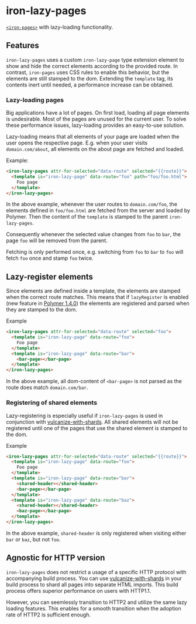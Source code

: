 # iron-lazy-pages

[`<iron-pages>`](https://github.com/PolymerElements/iron-pages) with lazy-loading functionality.


## Features

`iron-lazy-pages` uses a custom `iron-lazy-page` type extension element to show and hide the
correct elements according to the provided route. In contrast, `iron-pages`
uses CSS rules to enable this behavior, but the elements are still stamped
to the dom. Extending the `template` tag, its contents inert until needed, a performance increase can be obtained.

### Lazy-loading pages

Big applications have a lot of pages. On first load, loading all page elements
is undesirable. Most of the pages are unused for the current user. To solve
these performance issues, lazy-loading provides an easy-to-use solution.

Lazy-loading means that all elements of your page are loaded when the user
opens the respective page. E.g. when your user visits `domain.com/about`, all
elements on the about page are fetched and loaded.

Example:
```html
<iron-lazy-pages attr-for-selected="data-route" selected="{{route}}">
  <template is="iron-lazy-page" data-route="foo" path="foo/foo.html">
    Foo page
  </template>
</iron-lazy-pages>
```
In the above example, whenever the user routes to `domain.com/foo`, the elements defined
in `foo/foo.html` are fetched from the server and loaded by Polymer. Then the
content of the `template` is stamped to the parent `iron-lazy-pages`.

Consequently whenever the selected value changes from `foo` to `bar`, the page `foo`
will be removed from the parent.

Fetching is only performed once, e.g. switching from `foo` to `bar` to `foo` will fetch
`foo` once and stamp `foo` twice.

## Lazy-register elements

Since elements are defined inside a template, the elements are stamped when the
correct route matches. This means that if `lazyRegister` is enabled
(new feature in [Polymer 1.4.0](https://github.com/Polymer/polymer/releases/tag/v1.4.0))
the elements are registered and parsed when they are stamped to the dom.

Example
```html
<iron-lazy-pages attr-for-selected="data-route" selected="foo">
  <template is="iron-lazy-page" data-route="foo">
    Foo page
  </template>
  <template is="iron-lazy-page" data-route="bar">
    <bar-page></bar-page>
  </template>
</iron-lazy-pages>
```
In the above example, all dom-content of `<bar-page>` is not parsed as the route
does match `domain.com/bar`.

### Registering of shared elements

Lazy-registering is especially useful if `iron-lazy-pages` is used in conjunction with
[vulcanize-with-shards](https://github.com/PolymerLabs/web-component-shards).
All shared elements will not be registered until one of the pages that use
the shared element is stamped to the dom.

Example
```html
<iron-lazy-pages attr-for-selected="data-route" selected="{{route}}">
  <template is="iron-lazy-page" data-route="foo">
    Foo page
  </template>
  <template is="iron-lazy-page" data-route="bar">
    <shared-header></shared-header>
    <bar-page></bar-page>
  </template>
  <template is="iron-lazy-page" data-route="baz">
    <shared-header></shared-header>
    <baz-page></baz-page>
  </template>
</iron-lazy-pages>
```
In the above example, `shared-header` is only registered when visiting either
`bar` or `baz`, but not `foo`.

## Agnostic for HTTP version

`iron-lazy-pages` does not restrict a usage of a specific HTTP protocol with
accompanying build process. You can use [vulcanize-with-shards](https://github.com/PolymerLabs/web-component-shards) in
your build process to shard all pages into separate HTML imports. This build
process offers superior performance on users with HTTP1.1.

However, you can seemlessly transition to HTTP2 and utilize the same lazy
loading features. This enables for a smooth transition when the adoption rate
of HTTP2 is sufficient enough.
